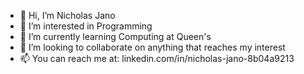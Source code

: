 - 👋 Hi, I’m Nicholas Jano
- 👀 I’m interested in Programming
- 🌱 I’m currently learning Computing at Queen's
- 💞️ I’m looking to collaborate on anything that reaches my interest
- 📫 You can reach me at: linkedin.com/in/nicholas-jano-8b04a9213

<!---
nicholasjano/nicholasjano is a ✨ special ✨ repository because its `README.md` (this file) appears on your GitHub profile.
You can click the Preview link to take a look at your changes.
--->
